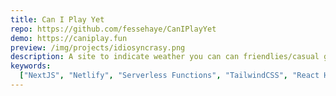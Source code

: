 ```yaml
---
title: Can I Play Yet
repo: https://github.com/fessehaye/CanIPlayYet
demo: https://caniplay.fun
preview: /img/projects/idiosyncrasy.png
description: A site to indicate weather you can can friendlies/casual games during the tournament with remaining setups.
keywords:
  ["NextJS", "Netlify", "Serverless Functions", "TailwindCSS", "React Hooks"]
---
```

